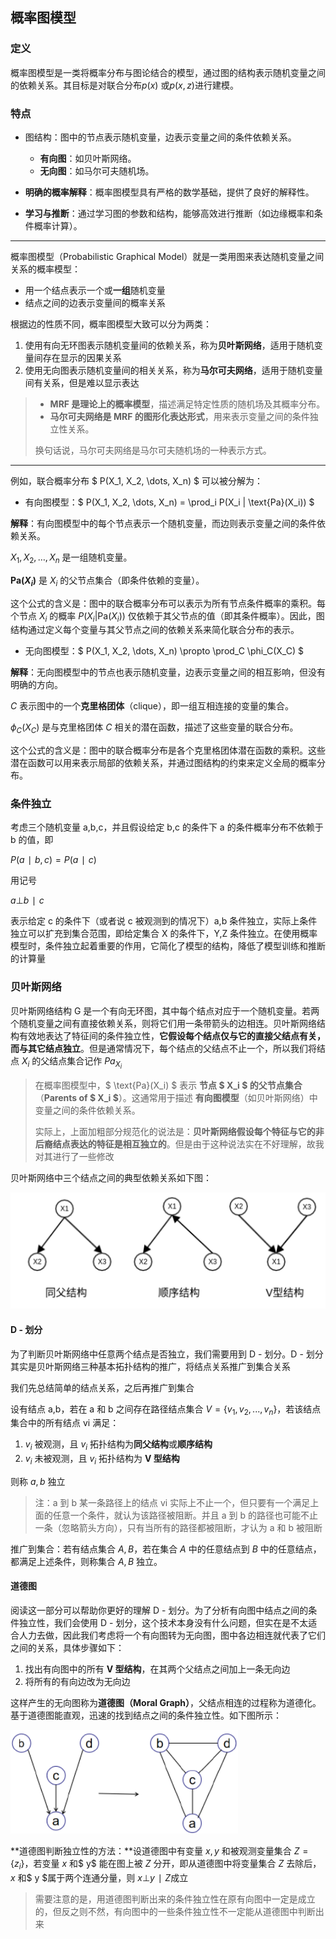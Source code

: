 ## 概率图模型

### 定义

概率图模型是一类将概率分布与图论结合的模型，通过图的结构表示随机变量之间的依赖关系。其目标是对联合分布$p(x)$ 或$p(x, z)$进行建模。

### 特点

- 图结构：图中的节点表示随机变量，边表示变量之间的条件依赖关系。

  - **有向图**：如贝叶斯网络。
  - **无向图**：如马尔可夫随机场。

- **明确的概率解释**：概率图模型具有严格的数学基础，提供了良好的解释性。

- **学习与推断**：通过学习图的参数和结构，能够高效进行推断（如边缘概率和条件概率计算）。

---

概率图模型（Probabilistic Graphical Model）就是一类用图来表达随机变量之间关系的概率模型：

- 用一个结点表示一个或**一组**随机变量
- 结点之间的边表示变量间的概率关系

根据边的性质不同，概率图模型大致可以分为两类：

1. 使用有向无环图表示随机变量间的依赖关系，称为**贝叶斯网络**，适用于随机变量间存在显示的因果关系
2. 使用无向图表示随机变量间的相关关系，称为**马尔可夫网络**，适用于随机变量间有关系，但是难以显示表达

>- **MRF 是理论上的概率模型**，描述满足特定性质的随机场及其概率分布。
>- **马尔可夫网络是 MRF 的图形化表达形式**，用来表示变量之间的条件独立性关系。
>
>换句话说，马尔可夫网络是马尔可夫随机场的一种表示方式。

---

例如，联合概率分布 $ P(X_1, X_2, \dots, X_n) $ 可以被分解为：

- 有向图模型：$ P(X_1, X_2, \dots, X_n) = \prod_i P(X_i | \text{Pa}(X_i)) $

**解释**：有向图模型中的每个节点表示一个随机变量，而边则表示变量之间的条件依赖关系。

$X_1, X_2, \dots, X_n$ 是一组随机变量。

**Pa$(X_i)$** 是 $X_i$ 的父节点集合（即条件依赖的变量）。

这个公式的含义是：图中的联合概率分布可以表示为所有节点条件概率的乘积。每个节点 $X_i$ 的概率 $P(X_i | \text{Pa}(X_i))$ 仅依赖于其父节点的值（即其条件概率）。因此，图结构通过定义每个变量与其父节点之间的依赖关系来简化联合分布的表示。

- 无向图模型：$ P(X_1, X_2, \dots, X_n) \propto \prod_C \phi_C(X_C) $

**解释**：无向图模型中的节点也表示随机变量，边表示变量之间的相互影响，但没有明确的方向。

$C$ 表示图中的一个**克里格团体**（clique），即一组互相连接的变量的集合。

$\phi_C(X_C)$ 是与克里格团体 $C$ 相关的潜在函数，描述了这些变量的联合分布。

这个公式的含义是：图中的联合概率分布是各个克里格团体潜在函数的乘积。这些潜在函数可以用来表示局部的依赖关系，并通过图结构的约束来定义全局的概率分布。

### 条件独立

考虑三个随机变量 a,b,c，并且假设给定 b,c 的条件下 a 的条件概率分布不依赖于 b 的值，即

$P(a∣b,c)=P(a∣c)$

用记号

$a⊥b∣c$

表示给定 c 的条件下（或者说 c 被观测到的情况下）a,b 条件独立，实际上条件独立可以扩充到集合范围，即给定集合 X 的条件下，Y,Z 条件独立。在使用概率模型时，条件独立起着重要的作用，它简化了模型的结构，降低了模型训练和推断的计算量

### 贝叶斯网络

贝叶斯网络结构 G 是一个有向无环图，其中每个结点对应于一个随机变量。若两个随机变量之间有直接依赖关系，则将它们用一条带箭头的边相连。贝叶斯网络结构有效地表达了特征间的条件独立性，**它假设每个结点仅与它的直接父结点有关，而与其它结点独立**。但是通常情况下，每个结点的父结点不止一个，所以我们将结点 $X_i$ 的父结点集合记作 $Pa_{X_i}$

> 在概率图模型中，$ \text{Pa}(X_i) $ 表示 **节点 $ X_i $ 的父节点集合**（**Parents of $ X_i $**）。这通常用于描述 **有向图模型**（如贝叶斯网络）中变量之间的条件依赖关系。
>
> 实际上，上面加粗部分规范化的说法是：**贝叶斯网络假设每个特征与它的非后裔结点表达的特征是相互独立的**。但是由于这种说法实在不好理解，故我对其进行了一些修改

贝叶斯网络中三个结点之间的典型依赖关系如下图：

![image-20250112212853417](../../Image/image-20250112212853417.png)

#### D - 划分

为了判断贝叶斯网络中任意两个结点是否独立，我们需要用到 D - 划分。D - 划分其实是贝叶斯网络三种基本拓扑结构的推广，将结点关系推广到集合关系

我们先总结简单的结点关系，之后再推广到集合

设有结点 a,b，若在 a 和 b 之间存在路径结点集合 $V=\{v_1,v_2,...,v_n\}$，若该结点集合中的所有结点 vi 满足：

1. $v_i$ 被观测，且 $v_i$ 拓扑结构为**同父结构**或**顺序结构**
2. $v_i$ 未被观测，且 $v_i$ 拓扑结构为 **V 型结构**

则称 $a,b$ 独立

> 注：a 到 b 某一条路径上的结点 vi 实际上不止一个，但只要有一个满足上面的任意一个条件，就认为该路径被阻断。并且 a 到 b 的路径也可能不止一条（忽略箭头方向），只有当所有的路径都被阻断，才认为 a 和 b 被阻断

推广到集合：若有结点集合 $A,B$，若在集合 $A$ 中的任意结点到 $B$ 中的任意结点，都满足上述条件，则称集合 $A,B$ 独立。

#### 道德图

阅读这一部分可以帮助你更好的理解 D - 划分。为了分析有向图中结点之间的条件独立性，我们会使用 D - 划分，这个技术本身没有什么问题，但实在是不太适合人力去做，因此我们考虑将一个有向图转为无向图，图中各边相连就代表了它们之间的关系，具体步骤如下：

1. 找出有向图中的所有 **V 型结构**，在其两个父结点之间加上一条无向边
2. 将所有的有向边改为无向边

这样产生的无向图称为**道德图（Moral Graph）**，父结点相连的过程称为道德化。基于道德图能直观，迅速的找到结点之间的条件独立性。如下图所示：

![image-20250112213957744](../../Image/image-20250112213957744.png)

**道德图判断独立性的方法：**设道德图中有变量 $x,y$ 和被观测变量集合 $Z=\{z_i\}$，若变量 $x$ 和$ y$ 能在图上被 $Z$ 分开，即从道德图中将变量集合 $Z$ 去除后，$x$ 和$ y $属于两个连通分量，则 $x⊥y∣Z$成立

> 需要注意的是，用道德图判断出来的条件独立性在原有向图中一定是成立的，但反之则不然，有向图中的一些条件独立性不一定能从道德图中判断出来